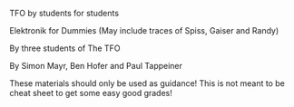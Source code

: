 TFO by students for students

Elektronik for Dummies
(May include traces of Spiss, Gaiser and Randy)

By three students of The TFO

By Simon Mayr, Ben Hofer and Paul Tappeiner

These materials should only be used as guidance!
This is not meant to be cheat sheet to get some easy good grades!
